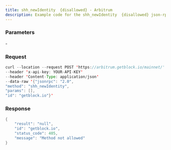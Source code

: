 ```yaml
---
title: shh_newIdentity  {disallowed} - Arbitrum
description: Example code for the shh_newIdentity  {disallowed} json-rpc method. Сomplete guide on how to use shh_newIdentity  {disallowed} json-rpc in GetBlock.io Web3 documentation.
---
```


### Parameters


\-

### Request

``` java
curl --location --request POST 'https://arbitrum.getblock.io/mainnet/' 
--header 'x-api-key: YOUR-API-KEY' 
--header 'Content-Type: application/json' 
--data-raw '{"jsonrpc": "2.0",
"method": "shh_newIdentity",
"params": [],
"id": "getblock.io"}'
```

###  Response

``` java
{
    "result": "null",
    "id": "getblock.io",
    "status_code": 405,
    "message": "Method not allowed"
}
```

